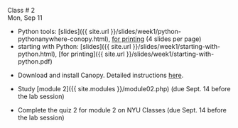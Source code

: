 
<div class="lecture1">



<div class="column_date">
<p markdown="block">

Class # 2 <br> 
Mon, Sep 11 

</p>
</div>



<div class="column_materials" >
<p markdown="block">

* Python tools: [slides]({{ site.url }}/slides/week1/python-pythonanywhere-conopy.html),
  [for printing]({{site.url}}/slides/week1/python-pythonanywhere-conopy.pdf) (4 slides per page)
* starting with Python: [slides]({{ site.url }}/slides/week1/starting-with-python.html),
  [for printing]({{ site.url }}/slides/week1/starting-with-python.pdf)  



</p>
</div>



<div class="column_assign">
<p markdown="block">

* Download and install Canopy. Detailed instructions [here](https://joannakl.github.io/thisandthat/CanopyInstallation.html).

* Study [module 2]({{ site.modules }}/module02.php) (due Sept. 14 before the lab session)   
    
* Complete the quiz 2 for module 2 on NYU Classes (due Sept. 14 before the lab session)

</p>
</div>

</div>
